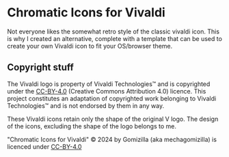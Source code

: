 # Chromatic Icons for Vivaldi
Not everyone likes the somewhat retro style of the classic vivaldi icon. This is why I created an alternative, complete with a template that can be used to create your own Vivaldi icon to fit your OS/browser theme.

## Copyright stuff
The Vivaldi logo is property of Vivaldi Technologies™ and is copyrighted under the [CC-BY-4.0](https://creativecommons.org/licenses/by/4.0/) (Creative Commons Attribution 4.0) licence. This project constitutes an adaptation of copyrighted work belonging to Vivaldi Technologies™ and is not endorsed by them in any way.

These Vivaldi icons retain only the shape of the original V logo. The design of the icons, excluding the shape of the logo belongs to me.

"Chromatic Icons for Vivaldi" © 2024 by Gomizilla (aka mechagomizilla) is licenced under [CC-BY-4.0](https://creativecommons.org/licenses/by/4.0/)
